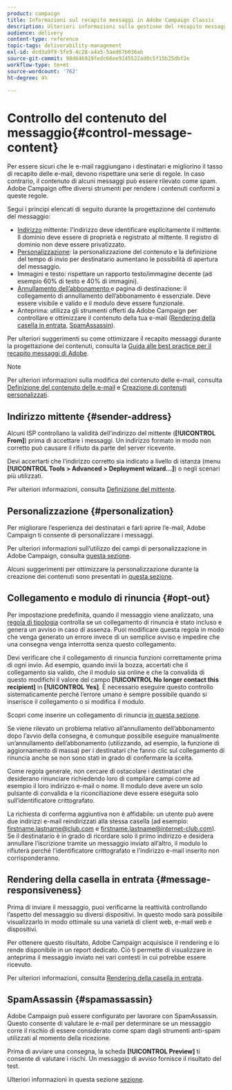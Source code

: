 ```yaml
---
product: campaign
title: Informazioni sul recapito messaggi in Adobe Campaign Classic
description: Ulteriori informazioni sulla gestione del recapito messaggi in Adobe Campaign Classic.
audience: delivery
content-type: reference
topic-tags: deliverability-management
exl-id: dcd3a9f9-5fe9-4c28-a4a5-5aed67b036ab
source-git-commit: 98d646919fedc66ee9145522ad0c5f15b25dbf2e
workflow-type: tm+mt
source-wordcount: '762'
ht-degree: 4%

---
```


# Controllo del contenuto del messaggio{#control-message-content}

Per essere sicuri che le e-mail raggiungano i destinatari e migliorino il tasso di recapito delle e-mail, devono rispettare una serie di regole. In caso contrario, il contenuto di alcuni messaggi può essere rilevato come spam. Adobe Campaign offre diversi strumenti per rendere i contenuti conformi a queste regole.

Segui i principi elencati di seguito durante la progettazione del contenuto del messaggio:

* [Indirizzo](#sender-address) mittente: l&#39;indirizzo deve identificare esplicitamente il mittente. Il dominio deve essere di proprietà e registrato al mittente. Il registro di dominio non deve essere privatizzato.
* [Personalizzazione](#personalization): la personalizzazione del contenuto e la definizione del tempo di invio per destinatario aumentano le possibilità di apertura del messaggio.
* Immagini e testo: rispettare un rapporto testo/immagine decente (ad esempio 60% di testo e 40% di immagini).
* [Annullamento dell’abbonamento ](#opt-out) e pagina di destinazione: il collegamento di annullamento dell’abbonamento è essenziale. Deve essere visibile e valido e il modulo deve essere funzionale.
* Anteprima: utilizza gli strumenti offerti da Adobe Campaign per controllare e ottimizzare il contenuto della tua e-mail ([Rendering della casella in entrata](#message-responsiveness), [SpamAssassin](#spamassassin)).

Per ulteriori suggerimenti su come ottimizzare il recapito messaggi durante la progettazione dei contenuti, consulta la [Guida alle best practice per il recapito messaggi di Adobe](https://experienceleague.adobe.com/docs/deliverability-learn/deliverability-best-practice-guide/content-best-practices-for-optimal-delivery.html).

>[!NOTE]
>
>Per ulteriori informazioni sulla modifica del contenuto delle e-mail, consulta [Definizione del contenuto delle e-mail](../../delivery/using/defining-the-email-content.md) e [Creazione di contenuti personalizzati](../../delivery/using/design-and-personalize.md).

## Indirizzo mittente {#sender-address}

Alcuni ISP controllano la validità dell&#39;indirizzo del mittente (**[!UICONTROL From]**) prima di accettare i messaggi. Un indirizzo formato in modo non corretto può causare il rifiuto da parte del server ricevente.

Devi accertarti che l’indirizzo corretto sia indicato a livello di istanza (menu **[!UICONTROL Tools > Advanced > Deployment wizard...]**) o negli scenari più utilizzati.

Per ulteriori informazioni, consulta [Definizione del mittente](../../delivery/using/defining-the-email-content.md).

## Personalizzazione {#personalization}

Per migliorare l’esperienza dei destinatari e farli aprire l’e-mail, Adobe Campaign ti consente di personalizzare i messaggi.

Per ulteriori informazioni sull’utilizzo dei campi di personalizzazione in Adobe Campaign, consulta [questa sezione](../../delivery/using/personalization-fields.md).

Alcuni suggerimenti per ottimizzare la personalizzazione durante la creazione dei contenuti sono presentati in [questa sezione](../../delivery/using/design-and-personalize.md#optimize-personalization).

## Collegamento e modulo di rinuncia {#opt-out}

Per impostazione predefinita, quando il messaggio viene analizzato, una [regola di tipologia](../../delivery/using/steps-validating-the-delivery.md#validation-process-with-typologies) controlla se un collegamento di rinuncia è stato incluso e genera un avviso in caso di assenza. Puoi modificare questa regola in modo che venga generato un errore invece di un semplice avviso e impedire che una consegna venga interrotta senza questo collegamento.

Devi verificare che il collegamento di rinuncia funzioni correttamente prima di ogni invio. Ad esempio, quando invii la bozza, accertati che il collegamento sia valido, che il modulo sia online e che la convalida di questo modifichi il valore del campo **[!UICONTROL No longer contact this recipient]** in **[!UICONTROL Yes]**. È necessario eseguire questo controllo sistematicamente perché l’errore umano è sempre possibile quando si inserisce il collegamento o si modifica il modulo.

Scopri come inserire un collegamento di rinuncia [in questa sezione](../../delivery/using/personalization-blocks.md#personalization-blocks-example).

Se viene rilevato un problema relativo all’annullamento dell’abbonamento dopo l’avvio della consegna, è comunque possibile eseguire manualmente un’annullamento dell’abbonamento (utilizzando, ad esempio, la funzione di aggiornamento di massa) per i destinatari che fanno clic sul collegamento di rinuncia anche se non sono stati in grado di confermare la scelta.

Come regola generale, non cercare di ostacolare i destinatari che desiderano rinunciare richiedendo loro di compilare campi come ad esempio il loro indirizzo e-mail o nome. Il modulo deve avere un solo pulsante di convalida e la riconciliazione deve essere eseguita solo sull’identificatore crittografato.

La richiesta di conferma aggiuntiva non è affidabile: un utente può avere due indirizzi e-mail reindirizzati alla stessa casella (ad esempio: firstname.lastname@club.com e firstname.lastname@internet-club.com). Se il destinatario è in grado di ricordare solo il primo indirizzo e desidera annullare l’iscrizione tramite un messaggio inviato all’altro, il modulo lo rifiuterà perché l’identificatore crittografato e l’indirizzo e-mail inserito non corrisponderanno.

## Rendering della casella in entrata {#message-responsiveness}

Prima di inviare il messaggio, puoi verificarne la reattività controllando l’aspetto del messaggio su diversi dispositivi. In questo modo sarà possibile visualizzarlo in modo ottimale su una varietà di client web, e-mail web e dispositivi.

Per ottenere questo risultato, Adobe Campaign acquisisce il rendering e lo rende disponibile in un report dedicato. Ciò ti permette di visualizzare in anteprima il messaggio inviato nei vari contesti in cui potrebbe essere ricevuto.

Per ulteriori informazioni, consulta [Rendering della casella in entrata](../../delivery/using/inbox-rendering.md).

## SpamAssassin {#spamassassin}

Adobe Campaign può essere configurato per lavorare con SpamAssassin. Questo consente di valutare le e-mail per determinare se un messaggio corre il rischio di essere considerato come spam dagli strumenti anti-spam utilizzati al momento della ricezione.

Prima di avviare una consegna, la scheda **[!UICONTROL Preview]** ti consente di valutare i rischi. Un messaggio di avviso fornisce il risultato del test.

Ulteriori informazioni in questa sezione [sezione](../../delivery/using/spamassassin.md).
